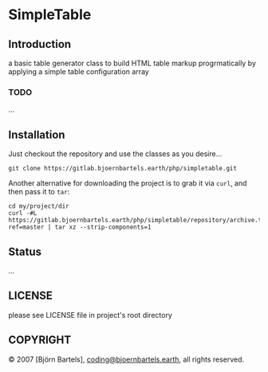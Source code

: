 # SimpleTable

## Introduction

a basic table generator class to build HTML table markup progrmatically by applying a simple table configuration array


### TODO

...


## Installation

Just checkout the repository and use the classes as you desire...

    git clone https://gitlab.bjoernbartels.earth/php/simpletable.git


Another alternative for downloading the project is to grab it via `curl`, and
then pass it to `tar`:

    cd my/project/dir
    curl -#L https://gitlab.bjoernbartels.earth/php/simpletable/repository/archive.tar.gz?ref=master | tar xz --strip-components=1



## Status

...


## LICENSE

please see LICENSE file in project's root directory


## COPYRIGHT

&copy; 2007 [Björn Bartels], coding@bjoernbartels.earth, all rights reserved.


